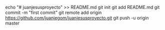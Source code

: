 echo "# juanjesusproyecto" >> README.md
git init
git add README.md
git commit -m "first commit"
git remote add origin https://github.com/juanjegom/juanjesusproyecto.git
git push -u origin master
                
